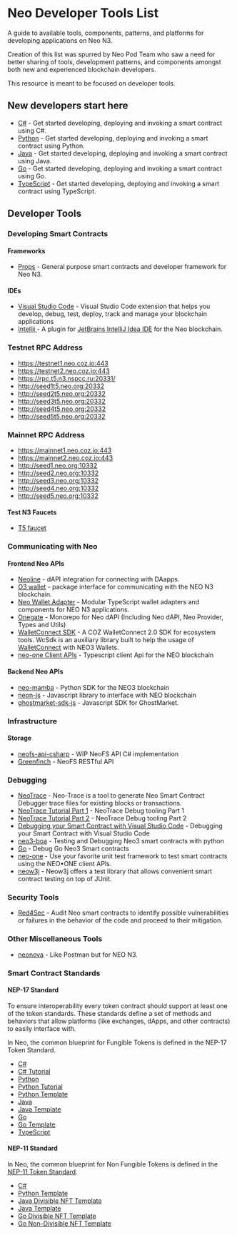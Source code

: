 # Neo Developer Tools List

A guide to available tools, components, patterns, and platforms for developing applications on Neo N3.

Creation of this list was spurred by Neo Pod Team who saw a need for better sharing of tools, development patterns, and components amongst both new and experienced blockchain developers.

This resource is meant to be focused on developer tools.

## New developers start here

- [C#](https://docs.neo.org/docs/en-us/gettingstarted/prerequisites.html) - Get started developing, deploying and invoking a smart contract using C#.
- [Python](https://dojo.coz.io/article/hello_world_dapp) - Get started developing, deploying and invoking a smart contract using Python.
- [Java](https://developers.neo.org/tutorials/2022/08/15/neow3j-smart-contract-quickstart) - Get started developing, deploying and invoking a smart contract using Java.
- [Go](https://github.com/nspcc-dev/neo-go-sc-wrkshp) - Get started developing, deploying and invoking a smart contract using Go.
- [TypeScript](https://neo-one.io/docs/quick-start) - Get started developing, deploying and invoking a smart contract using TypeScript.

## Developer Tools

### Developing Smart Contracts

#### Frameworks

- [Props](https://props.coz.io/d) - General purpose smart contracts and developer framework for Neo N3.

#### IDEs

- [Visual Studio Code](https://marketplace.visualstudio.com/items?itemName=ngd-seattle.neo-blockchain-toolkit) - Visual Studio Code extension that helps you develop, debug, test, deploy, track and manage your blockchain applications
- [Intellij ](https://plugins.jetbrains.com/plugin/17195-neo) - A plugin for [JetBrains IntelliJ Idea IDE](https://jetbrains.com/idea/) for the Neo blockchain.

### Testnet RPC Address

- https://testnet1.neo.coz.io:443
- https://testnet2.neo.coz.io:443
- https://rpc.t5.n3.nspcc.ru:20331/
- http://seed1t5.neo.org:20332
- http://seed2t5.neo.org:20332
- http://seed3t5.neo.org:20332
- http://seed4t5.neo.org:20332
- http://seed5t5.neo.org:20332

### Mainnet RPC Address

- https://mainnet1.neo.coz.io:443
- https://mainnet2.neo.coz.io:443
- http://seed1.neo.org:10332
- http://seed2.neo.org:10332
- http://seed3.neo.org:10332
- http://seed4.neo.org:10332
- http://seed5.neo.org:10332

#### Test N3 Faucets

- [T5 faucet](https://n3t5wish.ngd.network/#/)

### Communicating with Neo

#### Frontend Neo APIs

- [Neoline](https://neoline.io/dapi/N3.html#startExample) - dAPI integration for connecting with DAapps.
- [O3 wallet](https://neo3dapidocs.o3.network/#what-is-the-dapi) - package interface for communicating with the NEO N3 blockchain.
- [Neo Wallet Adapter](https://github.com/rentfuse-labs/neo-wallet-adapter) - Modular TypeScript wallet adapters and components for NEO N3 applications.
- [Onegate](https://github.com/neo-ngd/neo-dapi-monorepo) - Monorepo for Neo dAPI (Including Neo dAPI, Neo Provider, Types and Utils)
- [WalletConnect SDK](https://github.com/CityOfZion/wallet-connect-sdk) - A COZ WalletConnect 2.0 SDK for ecosystem tools. WcSdk is an auxiliary library built to help the usage of [WalletConnect](https://walletconnect.org/) with NEO3 Wallets.
- [neo-one Client APIs](https://neo-one.io/docs/client-apis) - Typescript client Api for the NEO blockchain

#### Backend Neo APIs

- [neo-mamba](https://github.com/CityOfZion/neo-mamba) - Python SDK for the NEO3 blockchain
- [neon-js](https://dojo.coz.io/neo3/neon-js/docs) - Javascript library to interface with NEO blockchain
- [ghostmarket-sdk-js](https://github.com/OnBlockIO/ghostmarket-sdk-js) - Javascript SDK for GhostMarket.

### Infrastructure

#### Storage

- [neofs-api-csharp](https://github.com/neo-ngd/neofs-api-csharp) - WIP NeoFS API C# implementation
- [Greenfinch](https://github.com/configwizard/greenfinch-api) - NeoFS RESTful API

### Debugging

- [NeoTrace](https://github.com/neo-project/neo-express) - Neo-Trace is a tool to generate Neo Smart Contract Debugger trace files for existing blocks or transactions.
- [NeoTrace Tutorial Part 1](https://youtu.be/1dm_qbQ_cr4) - NeoTrace Debug tooling Part 1
- [NeoTrace Tutorial Part 2](https://youtu.be/wLKmdPEZ54k) - NeoTrace Debug tooling Part 2
- [Debugging your Smart Contract with Visual Studio Code](https://ngdenterprise.com/neo-tutorials/quickstart5.html) - Debugging your Smart Contract with Visual Studio Code
- [neo3-boa](https://dojo.coz.io/neo3/boa/getting-started.html#testing-and-debugging) - Testing and Debugging Neo3 smart contracts with python
- [Go](https://github.com/nspcc-dev/neo-go/blob/master/docs/compiler.md#debugging) - Debug Go Neo3 Smart contracts
- [neo-one](https://neo-one.io/docs/testing) - Use your favorite unit test framework to test smart contracts using the NEO•ONE client APIs.
- [neow3j](https://neow3j.io/#/neo-n3/smart_contract_development/testing) - Neow3j offers a test library that allows convenient smart contract testing on top of JUnit.

### Security Tools

- [Red4Sec](https://red4sec.com/en) - Audit Neo smart contracts to identify possible vulnerabilities or failures in the behavior of the code and proceed to their mitigation.

### Other Miscellaneous Tools

- [neonova](https://www.neonova.space/) - Like Postman but for NEO N3.

### Smart Contract Standards

#### NEP-17 Standard

To ensure interoperability every token contract should support at least one of the token standards. These standards define a set of methods and behaviors that allow platforms (like exchanges, dApps, and other contracts) to easily interface with.

In Neo, the common blueprint for Fungible Tokens is defined in the NEP-17 Token Standard.

- [C#](https://docs.neo.org/docs/en-us/develop/write/nep17.html)
- [C# Tutorial](https://ngdenterprise.com/neo-tutorials/tutorial2-ui.html)
- [Python](https://dojo.coz.io/neo3/boa/tutorials.html#neo-token-standard-nep-17)
- [Python Tutorial](https://developers.neo.org/tutorials/2021/06/17/writing-a-nep17-token-in-python)
- [Python Template](https://github.com/CityOfZion/neo3-boa/blob/master/boa3_test/examples/nep17.py)
- [Java](https://neow3j.io/#/neo-n3/dapp_development/token_contracts?id=fungible-token-contracts-nep-17)
- [Java Template](https://github.com/neow3j/neow3j-examples-java/blob/master/src/main/java/io/neow3j/examples/contractdevelopment/contracts/FungibleToken.java)
- [Go](https://github.com/nspcc-dev/neo-go-sc-wrkshp#nep17)
- [Go Template](https://github.com/nspcc-dev/neo-go/blob/master/examples/token/token.go)
- [TypeScript](https://neo-one.io/tutorial#Create-a-Token)

#### NEP-11 Standard

In Neo, the common blueprint for Non Fungible Tokens is defined in the [NEP-11 Token Standard](https://github.com/neo-project/proposals/blob/master/nep-11.mediawiki).

- [C#](https://docs.neo.org/docs/en-us/develop/write/nep11.html)
- [Python Template](https://github.com/OnBlockIO/NEP11TemplatePy)
- [Java Divisible NFT Template](https://github.com/neow3j/neow3j-examples-java/blob/master/src/main/java/io/neow3j/examples/contractdevelopment/contracts/DivisibleNonFungibleToken.java)
- [Java Template](https://github.com/neow3j/neow3j-examples-java/blob/master/src/main/java/io/neow3j/examples/contractdevelopment/contracts/NonFungibleToken.java)
- [Go Divisible NFT Template](https://github.com/nspcc-dev/neo-go/blob/master/examples/nft-d/nft.go)
- [Go Non-Divisible NFT Template](https://github.com/nspcc-dev/neo-go/blob/master/examples/nft-nd/nft.go)

